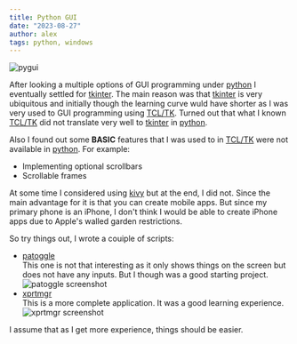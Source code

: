 ```yaml
---
title: Python GUI
date: "2023-08-27"
author: alex
tags: python, windows
---
```

![pygui]({static}/images/2024/pygui.jpg)


After looking a multiple options of GUI programming under [python][python] I
eventually settled for [tkinter][tkinter].  The main reason was that
[tkinter][tkinter] is very ubiquitous and initially though the learning
curve wuld have shorter as I was very used to GUI programming using
[TCL/TK][tcl].  Turned out that what I known [TCL/TK][tcl] did not translate
very well to [tkinter][tkinter] in [python][python].

Also I found out some **BASIC** features that I was used to in [TCL/TK][tcl] were
not available in [python][python].  For example:

- Implementing optional scrollbars
- Scrollable frames

At some time I considered using [kivy][kivy] but at the end, I did not.  Since the
main advantage for it is that you can create mobile apps.  But since my primary
phone is an iPhone, I don't think I would be able to create iPhone apps
due to Apple's walled garden restrictions.

So try things out, I wrote a couiple of scripts:

- [patoggle][patoggle] \
  This one is not that interesting as it only shows things on the screen but does not
  have any inputs.  But I though was a good starting project. \
  ![patoggle screenshot]({static}/images/2024/patoggle.png)
- [xprtmgr][xprtmgr] \
  This is a more complete application.  It was a good learning experience. \
  ![xprtmgr screenshot]({static}/images/2024/xprtmgr.png)

I assume that as I get more experience, things should be easier.

  [python]: https://www.python.org/
  [tkinter]: https://en.wikipedia.org/wiki/Tkinter
  [tcl]: https://www.tcl.tk/
  [kivy]: https://kivy.org/
  [patoggle]: https://github.com/alejandroliu/0ink.net/tree/main/snippets/2020/pa-hints
  [xprtmgr]: https://github.com/alejandroliu/0ink.net/tree/main/snippets/2023/xprtmgr


